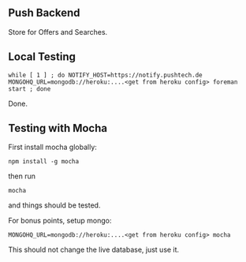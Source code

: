 Push Backend
----

Store for Offers and Searches.

Local Testing
---

    while [ 1 ] ; do NOTIFY_HOST=https://notify.pushtech.de MONGOHQ_URL=mongodb://heroku:....<get from heroku config> foreman start ; done

Done.

Testing with Mocha
---

First install mocha globally:

    npm install -g mocha

then run

    mocha

and things should be tested.

For bonus points, setup mongo:

    MONGOHQ_URL=mongodb://heroku:....<get from heroku config> mocha

This should not change the live database, just use it.
